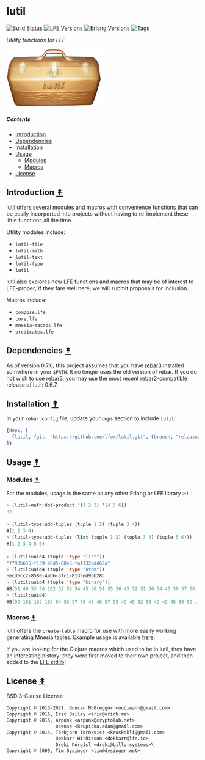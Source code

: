 # lutil

[![Build Status][travis badge]][travis]
[![LFE Versions][lfe badge]][lfe]
[![Erlang Versions][erlang badge]][versions]
[![Tags][github tags badge]][github tags]

*Utility functions for LFE*

[![Project Logo][logo]][logo-large]


##### Contents

* [Introduction](#introduction-)
* [Dependencies](#dependencies-)
* [Installation](#installation-)
* [Usage](#usage-)
  * [Modules](#modules-)
  * [Macros](#macros-)
* [License](#license-)


## Introduction [&#x219F;](#contents)

lutil offers several modules and macros with convenience functions that can
be easily incorported into projects without having to re-implement these
little functions all the time.

Utility modules include:
 * `lutil-file`
 * `lutil-math`
 * `lutil-text`
 * `lutil-type`
 * `lutil`

lutil also explores new LFE functions and macros that may be of interest to
LFE-proper; if they fare well here, we will submit proposals for inclusion.

Macros include:
 * `compose.lfe`
 * `core.lfe`
 * `mnesia-macros.lfe`
 * `predicates.lfe`


## Dependencies [&#x219F;](#contents)

As of version 0.7.0, this project assumes that you have
[rebar3](https://github.com/rebar/rebar3) installed somwhere in your `$PATH`.
It no longer uses the old version of rebar. If you do not wish to use rebar3,
you may use the most recent rebar2-compatible release of lutil: 0.6.7.


## Installation [&#x219F;](#contents)

In your `rebar.config` file, update your `deps` section to include
`lutil`:

```erlang
{deps, [
  {lutil, {git, "https://github.com/lfex/lutil.git", {branch, "release/0.11.x"}}}
]}
```


## Usage [&#x219F;](#contents)


### Modules [&#x219F;](#contents)

For the modules, usage is the same as any other Erlang or LFE library :-)

```cl
> (lutil-math:dot-product '(1 2 3) '(4 5 6))
32

> (lutil-type:add-tuples (tuple 1 2) (tuple 3 4))
#(1 2 3 4)
> (lutil-type:add-tuples (list (tuple 1 2) (tuple 3 4) (tuple 5 6)))
#(1 2 3 4 5 6)

> (lutil:uuid4 (tuple 'type "list"))
"f790b655-f139-46d5-08e5-faf132bdd62a"
> (lutil:uuid4 (tuple 'type "atom"))
8ecd6cc2-8580-4ab6-3fc1-8135ed9bb28c
> (lutil:uuid4 (tuple 'type "binary"))
#B(51 49 53 56 102 52 53 54 45 50 51 55 56 45 52 51 56 54 45 50 57 56 ...)
> (lutil:uuid4)
#B(99 101 102 102 54 53 97 50 45 48 57 55 49 45 52 50 49 49 45 50 52 ...)
```


### Macros [&#x219F;](#contents)

lutil offers the `create-table` macro for use with more easily working
generating Mnesia tables. Example usage is available [here](https://github.com/oubiwann/mnesia-tutorial/blob/master/src/structure.lfe).

If you are looking for the Clojure macros which used to be in lutil, they have
an interesting history: they were first moved to their own project, and then
added to the [LFE stdlib][clj docs]!


## License [&#x219F;](#contents)

BSD 3-Clause License

```
Copyright © 2013-2021, Duncan McGreggor <oubiwann@gmail.com>
Copyright © 2016, Eric Bailey <eric@ericb.me>
Copyright © 2015, arpunk <arpunk@cryptolab.net>
                  osense <krupicka.adam@gmail.com>
Copyright © 2014, Torbjorn Tornkvist <kruskakli@gmail.com>
                  Døkkarr Hirðisson <dokkarr@lfe.io>
                  Dreki Þórgísl <dreki@billo.systems>\
Copyright © 2009, Tim Dysinger <tim@dysinger.net>
```

<!-- Named page links below: /-->

[logo]: priv/images/lutil-x250.png
[logo-large]: priv/images/lutil-x700.png
[org]: https://github.com/lfex
[github]: https://github.com/lfex/lutil
[gitlab]: https://gitlab.com/lfex/lutil
[travis]: https://travis-ci.org/lfex/lutil
[travis badge]: https://img.shields.io/travis/lfex/lutil.svg
[lfe]: https://github.com/rvirding/lfe
[lfe badge]: https://img.shields.io/badge/lfe-2.0-blue.svg
[erlang badge]: https://img.shields.io/badge/erlang-19%20to%2024-blue.svg
[versions]: https://github.com/lfex/lutil/blob/master/.travis.yml
[github tags]: https://github.com/lfex/lutil/tags
[github tags badge]: https://img.shields.io/github/tag/lfex/lutil.svg
[github downloads]: https://img.shields.io/github/downloads/lfex/lutil/total.svg
[hex badge]: https://img.shields.io/hexpm/v/lutil.svg?maxAge=2592000
[hex package]: https://hex.pm/packages/lutil
[hex downloads]: https://img.shields.io/hexpm/dt/lutil.svg
[clj docs]: https://github.com/rvirding/lfe/blob/develop/doc/lfe_clj.txt
